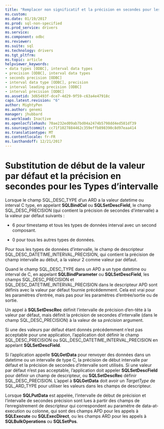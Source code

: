 ```yaml
---
title: "Remplacer non significatif et la précision en secondes pour les Types de données Interval | Documents Microsoft"
ms.custom: 
ms.date: 01/19/2017
ms.prod: sql-non-specified
ms.prod_service: drivers
ms.service: 
ms.component: odbc
ms.reviewer: 
ms.suite: sql
ms.technology: drivers
ms.tgt_pltfrm: 
ms.topic: article
helpviewer_keywords:
- data types [ODBC], interval data types
- precision [ODBC], interval data types
- seconds precision [ODBC]
- interval data type [ODBC], precision
- interval leading precision [ODBC]
- interval precision [ODBC]
ms.assetid: 3d65493f-dce7-4d29-9f59-c63a4e47918c
caps.latest.revision: "6"
author: MightyPen
ms.author: genemi
manager: jhubbard
ms.workload: Inactive
ms.openlocfilehash: 70ae232ed09ab7bd04a2474b5798dd4ed581df39
ms.sourcegitcommit: cc71f1027884462c359effb898390c8d97eaa414
ms.translationtype: MT
ms.contentlocale: fr-FR
ms.lasthandoff: 12/21/2017
---
```

# <a name="overriding-default-leading-and-seconds-precision-for-interval-data-types"></a>Substitution de début de la valeur par défaut et la précision en secondes pour les Types d’intervalle
Lorsque le champ SQL_DESC_TYPE d’un ARD a la valeur datetime ou interval C type, en appelant **SQLBindCol** ou **SQLSetDescField**, le champ SQL_DESC_PRECISION (qui contient la précision de secondes d’intervalle) a la valeur par défaut suivants :  
  
-   6 pour timestamp et tous les types de données interval avec un second composant.  
  
-   0 pour tous les autres types de données.  
  
 Pour tous les types de données d’intervalle, le champ de descripteur SQL_DESC_DATETIME_INTERVAL_PRECISION, qui contient la précision de champ intervalle au début, a la valeur 2 comme valeur par défaut.  
  
 Quand le champ SQL_DESC_TYPE dans un APD a un type datetime ou interval de C, en appelant **SQLBindParameter** ou **SQLSetDescField**, les champs SQL_DESC_PRECISION et SQL_DESC_DATETIME_INTERVAL_PRECISION dans le descripteur APD sont définis avec la valeur par défaut fournie précédemment. Cela est vrai pour les paramètres d’entrée, mais pas pour les paramètres d’entrée/sortie ou de sortie.  
  
 Un appel à **SQLSetDescRec** définit l’intervalle de précision d’en-tête à la valeur par défaut, mais définit la précision de secondes d’intervalle (dans le champ SQL_DESC_PRECISION) à la valeur de sa *précision* argument.  
  
 Si une des valeurs par défaut étant donnés précédemment n’est pas acceptable pour une application, l’application doit définir le champ SQL_DESC_PRECISION ou SQL_DESC_DATETIME_INTERVAL_PRECISION en appelant **SQLSetDescField**.  
  
 Si l’application appelle **SQLGetData** pour renvoyer des données dans un datetime ou un intervalle de type C, la précision de début intervalle par défaut et la précision de secondes d’intervalle sont utilisés. Si une valeur par défaut n’est pas acceptable, l’application doit appeler **SQLSetDescField** pour définir un champ de descripteur, ou **SQLSetDescRec** définir SQL_DESC_PRECISION. L’appel à **SQLGetData** doit avoir un *TargetType* de SQL_ARD_TYPE pour utiliser les valeurs dans les champs de descripteur.  
  
 Lorsque **SQLPutData** est appelée, l’intervalle de début de précision et l’intervalle de secondes précision sont lues à partir des champs de l’enregistrement de descripteur qui correspondent au paramètre de data-at-execution ou colonne, qui sont des champs APD pour les appels à **SQLExecute** ou **SQLExecDirect**, ou les champs ARD pour les appels à **SQLBulkOperations** ou **SQLSetPos**.

